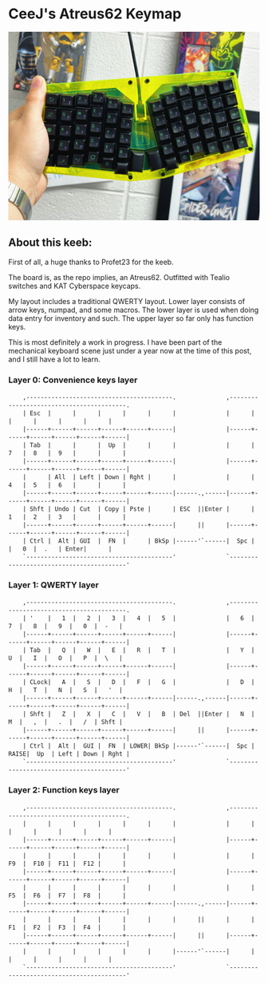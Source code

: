# CeeJ's Atreus62 Keymap

![atreus62 preview](https://github.com/cjmvincent/atreus62/blob/main/atreus62.jpg)

## About this keeb:

First of all, a huge thanks to Profet23 for the keeb.

The board is, as the repo implies, an Atreus62. Outfitted with Tealio switches and KAT Cyberspace keycaps.

My layout includes a traditional QWERTY layout. Lower layer consists of arrow keys, numpad, and some macros. The lower layer is used when doing data entry for inventory and such. The upper layer so far only has function keys.

This is most definitely a work in progress. I have been part of the mechanical keyboard scene just under a year now at the time of this post, and I still have a lot to learn.


### Layer 0: Convenience keys layer

```
	,-----------------------------------------.              ,-----------------------------------------.
	| Esc  |      |      |      |      |      |              |      |      |      |      |      |      |
	|------+------+------+------+------+------|              |------+------+------+------+------+------|
	| Tab  |      |      |  Up  |      |      |              |      |  7   |  8   |  9   |      |      |
	|------+------+------+------+------+------|              |------+------+------+------+------+------|
	|      | All  | Left | Down | Rght |      |              |      |  4   |  5   |  6   |      |      |
	|------+------+------+------+------+------|------.,------|------+------+------+------+------+------|
	| Shft | Undo | Cut  | Copy | Pste |      | ESC  ||Enter |      |  1   |  2   |  3   |      |      |
	|------+------+------+------+------+------|      ||      |------+------+------+------+------+------|
	| Ctrl |  Alt | GUI  |  FN  |      | BkSp |------'`------|  Spc |      |   0  |  .   | Enter|      |
	`-----------------------------------------'              `-----------------------------------------'
```

### Layer 1: QWERTY layer

```
	,-----------------------------------------.              ,-----------------------------------------.
	| '    |   1  |   2  |   3  |   4  |   5  |              |   6  |   7  |   8  |   9  |   0  |  -   |
	|------+------+------+------+------+------|              |------+------+------+------+------+------|
	| Tab  |   Q  |   W  |   E  |   R  |   T  |              |   Y  |   U  |   I  |   O  |   P  |  \   |
	|------+------+------+------+------+------|              |------+------+------+------+------+------|
	| CLock|   A  |   S  |   D  |   F  |   G  |              |   D  |   H  |   T  |   N  |   S  |   '  |
	|------+------+------+------+------+------|------.,------|------+------+------+------+------+------|
	| Shft |   Z  |   X  |   C  |   V  |   B  | Del  ||Enter |   N  |   M  |   ,  |   .  |   /  | Shft |
	|------+------+------+------+------+------|      ||      |------+------+------+------+------+------|
	| Ctrl |  Alt |  GUI |  FN  | LOWER| BkSp |------'`------|  Spc | RAISE|  Up  | Left | Down | Rght |
	`-----------------------------------------'              `-----------------------------------------'
```

### Layer 2: Function keys layer

```
	,-----------------------------------------.              ,-----------------------------------------.
	|      |      |      |      |      |      |              |      |      |      |      |      |      |
	|------+------+------+------+------+------|              |------+------+------+------+------+------|
	|      |      |      |      |      |      |              |      |  F9  |  F10 |  F11 |  F12 |      |
	|------+------+------+------+------+------|              |------+------+------+------+------+------|
	|      |      |      |      |      |      |              |      |  F5  |  F6  |  F7  |  F8  |      |
	|------+------+------+------+------+------|------.,------|------+------+------+------+------+------|
	|      |      |      |      |      |      |      ||      |      |  F1  |  F2  |  F3  |  F4  |      |
	|------+------+------+------+------+------|      ||      |------+------+------+------+------+------|
	|      |      |      |      |      |      |------'`------|      |      |      |      |      |      |
	`-----------------------------------------'              `-----------------------------------------'
```
